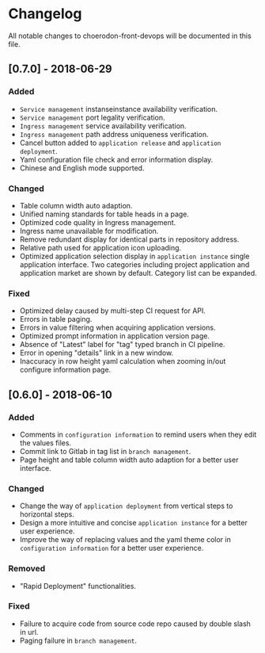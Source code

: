 # Changelog
All notable changes to choerodon-front-devops will be documented in this file.

## [0.7.0] - 2018-06-29
### Added
- `Service management` instanseinstance availability verification.
- `Service management` port legality verification.
- `Ingress management` service availability verification.
- `Ingress management` path address uniqueness verification.
- Cancel button added to `application release` and `application deployment`.
- Yaml configuration file check and error information display.
- Chinese and English mode supported.

### Changed
- Table column width auto adaption.
- Unified naming standards for table heads in a page.
- Optimized code quality in Ingress management.
- Ingress name unavailable for modification.
- Remove redundant display for identical parts in repository address.
- Relative path used for application icon uploading.
- Optimized application selection display in `application instance` single application interface. Two categories including project application and application market are shown by default. Category list can be expanded.

### Fixed
- Optimized delay caused by multi-step CI request for API.
- Errors in table paging.
- Errors in value filtering when acquiring application versions.
- Optimized prompt information in application version page.
- Absence of "Latest" label for "tag" typed branch in CI pipeline.
- Error in opening "details" link in a new window.
- Inaccuracy in row height yaml calculation when zooming in/out configure information page.

## [0.6.0] - 2018-06-10
### Added
- Comments in `configuration information` to remind users when they edit the values files. 
- Commit link to Gitlab in tag list in `branch management`.
- Page height and table column width auto adaption for a better user interface. 

### Changed
- Change the way of `application deployment` from vertical steps to horizontal steps.
- Design a more intuitive and concise `application instance` for a better user experience.
- Improve the way of replacing values and the yaml theme color in `configuration information` for a better user experience.

### Removed
- "Rapid Deployment" functionalities.

### Fixed
- Failure to acquire code from source code repo caused by double slash in url. 
- Paging failure in `branch management`.